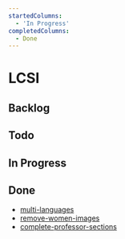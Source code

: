```yaml
---
startedColumns:
  - 'In Progress'
completedColumns:
  - Done
---
```


# LCSI

## Backlog

## Todo

## In Progress

## Done

- [multi-languages](tasks/multi-languages.md)
- [remove-women-images](tasks/remove-women-images.md)
- [complete-professor-sections](tasks/complete-professor-sections.md)

